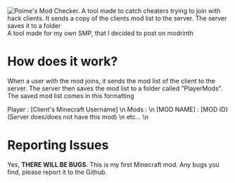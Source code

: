 ![Poime's Mod Checker. A tool made to catch cheaters trying to join with hack clients. It sends a copy of the clients mod list to the server. The server saves it to a folder](https://cdn.modrinth.com/data/cached_images/2ecb6732e00307d96269492d11b238e8cbc06e12.png)
A tool made for my own SMP, that I decided to post on modrinth

# How does it work?
When a user with the mod joins, it sends the mod list of the client to the server. The server then saves the mod list to a folder called "PlayerMods".
The saved mod list comes in this formatting

Player : [Client's Minecraft Username] \n
Mods : \n
[MOD NAME] : [MOD ID} (Server does/does not have this mod) \n
etc... \n

# Reporting Issues
Yes, **THERE WILL BE BUGS**. This is my first Minecraft mod. Any bugs you find, please report it to the Github.
